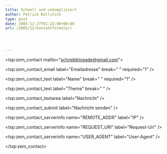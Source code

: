 ```yaml
---
title: Schnell und unkompliziert
author: Patrick Kollitsch
type: post
date: 2005-12-27T01:23:00+00:00
url: /2005/12/kontaktformular/




---
```

<txp:zem_contact mailto="schreibblogade@gmail.com">
  
<txp:zem\_contact\_email label="Emailadresse" break=" " required="1" />
  
<txp:zem\_contact\_text label="Name" break=" " required="1" />
  
<txp:zem\_contact\_text label="Thema" break=" " />
  
<txp:zem\_contact\_textarea label="Nachricht" />
  
<txp:zem\_contact\_submit label="Nachricht senden" />
  
<txp:zem\_contact\_serverinfo name="REMOTE_ADDR" label="IP" />
  
<txp:zem\_contact\_serverinfo name="REQUEST_URI" label="Request-Uri" />
  
<txp:zem\_contact\_serverinfo name="USER_AGENT" label="User-Agent" />
  
</txp:zem_contact>
